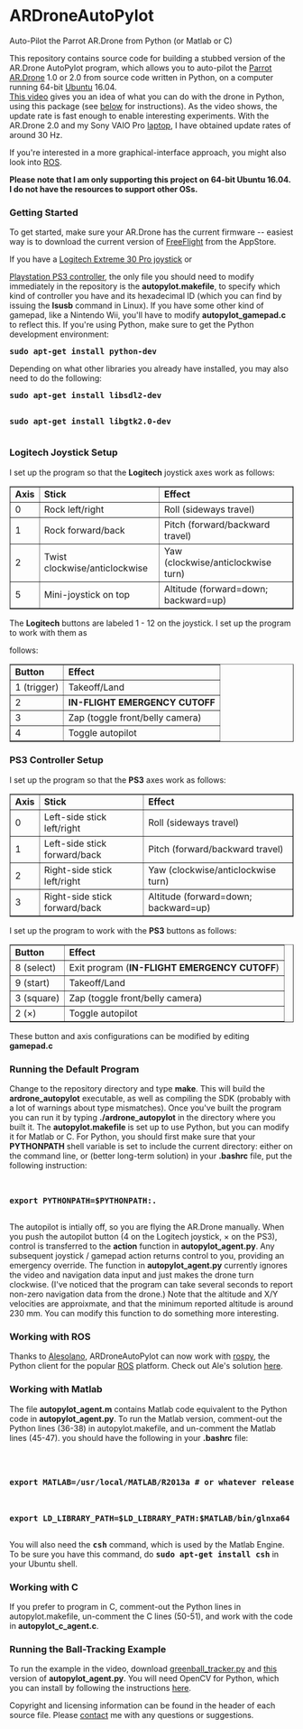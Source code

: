 ARDroneAutoPylot
================

Auto-Pilot the Parrot AR.Drone from Python (or Matlab or C)

This repository contains source code for 
building a stubbed version of the AR.Drone AutoPylot program, which allows you to auto-pilot the 
<a href="http://ardrone.parrot.com/parrot-ar-drone/usa/"> Parrot AR.Drone</a> 1.0 or 2.0 
from source code written in Python,  on a computer running 64-bit 
<a href="http://www.ubuntu.com">Ubuntu</a> 16.04.  
<a href="http://www.youtube.com/watch?v=_3697dtyOz4">This video</a> gives you an idea of what you can
do with the drone in Python, using this package (see <a href="#greenball">below</a> for instructions).
As the video shows, the update rate is fast enough to enable interesting experiments.
With the AR.Drone 2.0 and my Sony VAIO Pro <a href="http://www.youtube.com/watch?v=QeNTtn231cU">laptop</a>, 
I have obtained update rates of around 30 Hz.

If you're interested in a more graphical-interface approach, you might also look into 
<a href="http://www.willowgarage.com/pages/software/ros-platform">ROS</a>.

<b>Please note that I am only supporting this project on 64-bit Ubuntu 16.04.
I do not have the resources to support other OSs.</b>

<a name="Getting_Started"> 

<h3>Getting Started</h3>

To get started, make sure your AR.Drone has the current firmware -- 
easiest way is to download the current version of 
<a href="http://itunes.apple.com/us/app/free-flight/id373065271?mt=8">FreeFlight</a> 
from the AppStore.


If you have a 
<a href="http://www.amazon.com/Logitech-Extreme-Joystick-Silver-Black/dp/B00009OY9U">
Logitech Extreme 30 Pro joystick</a> or

<a href="http://www.amazon.com/Nyko-Core-Controller-Color-Playstation-3/dp/B003G2Z4FK">
Playstation PS3 controller</a>, the only file you should need to 
modify immediately in the repository is the <b>autopylot.makefile</b>, 
to specify which kind of controller you have and its hexadecimal ID (which
you can find by issuing the <b>lsusb</b> command in Linux).
If you have some other kind of gamepad, like a Nintendo Wii, 
you'll have to modify <b>autopylot_gamepad.c</b> to reflect this.  If you're
using Python, make sure to get the Python development environment:

<pre>
<b>sudo apt-get install python-dev</b> 
</pre>

Depending on what other libraries you already have installed, you may also need to do the following:

<pre>
<b>sudo apt-get install libsdl2-dev</b>
<p>
<b>sudo apt-get install libgtk2.0-dev</b>
</pre>

<a name="Joystick"> 

<h3>Logitech Joystick Setup</h3>

I set up the program so that the <b>Logitech</b> joystick axes work as follows:



<table border="1">

<tr>

<td><b>Axis</b>

<td><b>Stick</b>

<td><b>Effect</b>

</tr>

<tr>

  <td>0</td>

  <td>Rock left/right</td>

  <td>Roll (sideways travel)</td>

</tr>

<tr>

  <td>1</td>

  <td>Rock forward/back</td>

  <td>Pitch (forward/backward travel)</td>

</tr>

<tr>

  <td>2</td>

  <td>Twist clockwise/anticlockwise</td>

  <td>Yaw (clockwise/anticlockwise turn)</td>

</tr>

<tr>

  <td>5</td>

  <td>Mini-joystick on top</td>

  <td>Altitude (forward=down; backward=up)</td>

</tr>

</table>



The <b>Logitech</b> buttons are labeled 1 - 12 on the joystick.  I set up the program to work with them as

follows:



<table border="1">

<tr>

<td><b>Button</b>

<td><b>Effect</b>

</tr>

<tr>

  <td>1 (trigger)</td>

  <td>Takeoff/Land</td>

</tr>

<tr>

  <td>2</td>

  <td><b>IN-FLIGHT EMERGENCY CUTOFF</b> </td>

</tr>

<tr>

  <td>3</td>

  <td>Zap (toggle front/belly camera)</td>

</tr>

<tr>

  <td>4</td>

  <td>Toggle autopilot</td>

</tr>

</table>





<a name="PS3"> 

<h3>PS3 Controller Setup</h3>

I set up the program so that the <b>PS3</b> axes work as follows:



<table border="1">

<tr>

<td><b>Axis</b>

<td><b>Stick</b>

<td><b>Effect</b>

</tr>

<tr>

  <td>0</td>

  <td>Left-side stick left/right</td>

  <td>Roll (sideways travel)</td>

</tr>

<tr>

  <td>1</td>

  <td>Left-side stick forward/back</td>

  <td>Pitch (forward/backward travel)</td>

</tr>

<tr>

  <td>2</td>

  <td>Right-side stick left/right</td>

  <td>Yaw (clockwise/anticlockwise turn)</td>

</tr>

<tr>

  <td>3</td>

  <td>Right-side stick forward/back</td>

  <td>Altitude (forward=down; backward=up)</td>

</tr>

</table>



I set up the program to work with the <b>PS3</b> buttons as follows:



<table border="1">

<tr>

<td><b>Button</b>

<td><b>Effect</b>

</tr>

<tr>

  <td>8 (select)</td>

  <td>Exit program (<b>IN-FLIGHT EMERGENCY CUTOFF</b>)</td>

</tr>

<tr>

  <td>9 (start)</td>

  <td>Takeoff/Land</td>

</tr>

<tr>

  <td>3 (square)</td>

  <td>Zap (toggle front/belly camera)</td>

</tr>

<tr>

  <td>2 (&times;) </td>

  <td>Toggle autopilot</td>

</tr>

</table>



These button and axis configurations can be modified by editing <b>gamepad.c</b>


<h3>Running the Default Program</h3>

Change to the repository directory and type <b>make</b>.  This will build the 
<b>ardrone_autopylot</b> executable, as well as compiling the SDK (probably with a lot of warnings about
type mismatches).  Once you've built the program you can run it by typing
<b>./ardrone_autopylot</b> in the directory where 
you built it.  The <b>autopylot.makefile</b> is set up to use Python, but you can modify it for Matlab or C.
For Python, you should first make sure that your <b>PYTHONPATH</b> shell variable is
set to include the current directory: either on the command line, or (better 
long-term solution) in your <b>.bashrc</b> file, put the following instruction:

<pre><b>

export PYTHONPATH=$PYTHONPATH:.

</b></pre>


The autopilot is intially off, so you are flying the AR.Drone
manually. When you push the autopilot button (4 on the Logitech joystick,
&times; on the PS3), control is transferred to the 
<b>action</b> function in 
<b>autopylot_agent.py</b>.  Any subsequent joystick / gamepad action returns control to you, providing an 
emergency override.  The function in <b>autopylot_agent.py</b> currently ignores the video and navigation data 
input and just makes the drone turn clockwise.  (I've noticed that the program can take several
seconds to report non-zero navigation data from the drone.)  Note that the altitude and X/Y velocities
are approixmate, and that the minimum reported altitude is around 230 mm.
You can modify this function to do something
more interesting.  

<a name="ros">
  
<h3>Working with ROS</h3>

Thanks to [Alesolano](https://github.com/alesolano), ARDroneAutoPylot can now work with [rospy](http://wiki.ros.org/rospy), the Python client for the popular [ROS](http://wiki.ros.org/) platform. Check out Ale's solution [here](https://github.com/simondlevy/ARDroneAutoPylot/issues/1#issuecomment-371462385).

<a name="matlab">

<h3>Working with Matlab</h3>

The file <b>autopylot_agent.m</b> contains Matlab code equivalent to the
Python code in <b>autopylot_agent.py</b>.
To run the Matlab version, comment-out the Python lines
(36-38) in autopylot.makefile, and un-comment the Matlab lines (45-47).
you should have the following in your <b>.bashrc</b> file:

<pre>

<b>

export MATLAB=/usr/local/MATLAB/R2013a # or whatever release you've installed



export LD_LIBRARY_PATH=$LD_LIBRARY_PATH:$MATLAB/bin/glnxa64

</b></pre>

You will also need the <tt><b>csh</b></tt> command,
which is used by the Matlab Engine.  To be sure you have this command,
do <tt><b>sudo apt-get install csh</b></tt> in your Ubuntu shell.



<a name="matlab">

<h3>Working with C</h3>

If you prefer to program in C, comment-out the Python lines in
autopylot.makefile, un-comment the C lines (50-51), and work with the code
in <b>autopylot_c_agent.c</b>. 



<a name="greenball">

<h3>Running the Ball-Tracking Example</h3>

To run the example in the video, download 
<a href="https://github.com/simondlevy/OpenCV-Python-Hacks/blob/master/greenball_tracker.py">greenball_tracker.py</a> and
<a href="https://github.com/simondlevy/ARDroneAutoPylot/blob/master/opencv/autopylot_agent.py">this</a> 
version of <b>autopylot_agent.py</b>. You will need OpenCV for Python, 
which you can install by following the instructions
<a href="https://help.ubuntu.com/community/OpenCV">here</a>.

Copyright and licensing information can be found in the header of each source file. 
Please <a href="mailto:simon.d.levy@gmail.com">contact</a> me with any questions or 
suggestions.

